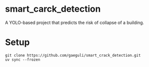 # smart_carck_detection
A YOLO-based project that predicts the risk of collapse of a building.


# Setup
```
git clone https://github.com/gaeguli/smart_crack_detection.git
uv sync --frozen
```
